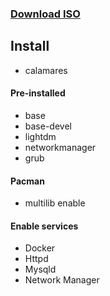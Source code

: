 ### [Download ISO](https://github.com/joaopedroaats/arch/releases/)

## Install
- calamares


#### Pre-installed
- base
- base-devel
- lightdm
- networkmanager
- grub


#### Pacman
- multilib enable


#### Enable services
- Docker
- Httpd
- Mysqld
- Network Manager
